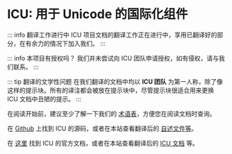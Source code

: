 # ICU: 用于 Unicode 的国际化组件

::: info 翻译工作进行中
ICU 项目文档的翻译工作正在进行中，享用已翻译好的部分，在有余力的情况下加入我们。
:::

::: info 本项目有授权吗？
我们并未尝试向 ICU 团队申请授权，如有侵权，请与我们联系。
:::

::: tip 翻译的文学性问题
在我们翻译的文档中均以 **ICU 团队** 为第一人称，除了像这样的提示块。所有的译注都会被放在提示块中，尽管提示块很适合用来更换 ICU 文档中丑陋的提示。
:::

在阅读开始前，建议至少了解一下我们的 [术语表](glossary)，方便您在阅读文档时查询。

在 [Github](https://github.com/unicode-org/icu) 上找到 ICU 的源码，或者在本站查看翻译后的 [自述文件等](github/)。

在 [这里](https://unicode-org.github.io/icu/) 找到 ICU 的官方文档，或者在本站查看翻译后的 [ICU 文档](docs/) 等。
